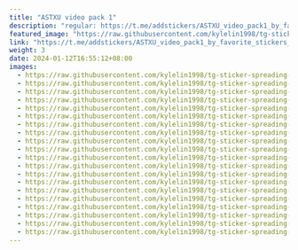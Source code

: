 ```yaml
---
title: "ASTXU video pack 1"
description: "regular: https://t.me/addstickers/ASTXU_video_pack1_by_favorite_stickers_bot"
featured_image: "https://raw.githubusercontent.com/kylelin1998/tg-sticker-spreading-worldwide-images/main/img/b1a008d1-255b-4c23-bd04-f341a3064bf7.jpg"
link: "https://t.me/addstickers/ASTXU_video_pack1_by_favorite_stickers_bot"
weight: 3
date: 2024-01-12T16:55:12+08:00
images:
  - https://raw.githubusercontent.com/kylelin1998/tg-sticker-spreading-worldwide-images/main/img/b1a008d1-255b-4c23-bd04-f341a3064bf7.jpg
  - https://raw.githubusercontent.com/kylelin1998/tg-sticker-spreading-worldwide-images/main/img/45b5e091-b8be-44c8-94f0-3556a81b49f9.jpg
  - https://raw.githubusercontent.com/kylelin1998/tg-sticker-spreading-worldwide-images/main/img/09fef97a-a4df-4f99-a0a5-6a6226b2d5f5.jpg
  - https://raw.githubusercontent.com/kylelin1998/tg-sticker-spreading-worldwide-images/main/img/c03f17c5-249c-4458-b703-dd629599faa5.jpg
  - https://raw.githubusercontent.com/kylelin1998/tg-sticker-spreading-worldwide-images/main/img/6384acc2-9419-499f-8bd7-c2d6f8431510.jpg
  - https://raw.githubusercontent.com/kylelin1998/tg-sticker-spreading-worldwide-images/main/img/83d2ca8a-bfb0-4ddc-83b7-aa86f12f33e9.jpg
  - https://raw.githubusercontent.com/kylelin1998/tg-sticker-spreading-worldwide-images/main/img/47ce41d2-64de-4a04-ab27-f05e55d141a3.jpg
  - https://raw.githubusercontent.com/kylelin1998/tg-sticker-spreading-worldwide-images/main/img/425fbba0-017d-4b66-b7bb-5133df434fc6.jpg
  - https://raw.githubusercontent.com/kylelin1998/tg-sticker-spreading-worldwide-images/main/img/f5e2b571-affe-4c65-bfeb-9ed3b6e31442.jpg
  - https://raw.githubusercontent.com/kylelin1998/tg-sticker-spreading-worldwide-images/main/img/e1387a83-6729-4c1e-9a27-c9e169cca5ab.jpg
  - https://raw.githubusercontent.com/kylelin1998/tg-sticker-spreading-worldwide-images/main/img/5e3b11aa-b075-4633-8427-ed9998640efb.jpg
  - https://raw.githubusercontent.com/kylelin1998/tg-sticker-spreading-worldwide-images/main/img/758045f0-5844-4839-af22-cdd0407e8394.jpg
  - https://raw.githubusercontent.com/kylelin1998/tg-sticker-spreading-worldwide-images/main/img/db933b80-7757-457a-b999-b27655ed54be.jpg
  - https://raw.githubusercontent.com/kylelin1998/tg-sticker-spreading-worldwide-images/main/img/8e584ba2-871c-418e-b89f-5372165021de.jpg
  - https://raw.githubusercontent.com/kylelin1998/tg-sticker-spreading-worldwide-images/main/img/612f96d4-715a-42f1-b968-85e0cc39f2d3.jpg
  - https://raw.githubusercontent.com/kylelin1998/tg-sticker-spreading-worldwide-images/main/img/1773052e-09a5-4a5f-9a12-66b2523a462d.jpg
  - https://raw.githubusercontent.com/kylelin1998/tg-sticker-spreading-worldwide-images/main/img/2c4cc2b3-d300-4b6c-bb80-6edc19e6b74a.jpg
  - https://raw.githubusercontent.com/kylelin1998/tg-sticker-spreading-worldwide-images/main/img/72ff2ede-84cf-4961-940b-7a3705de1f1b.jpg
  - https://raw.githubusercontent.com/kylelin1998/tg-sticker-spreading-worldwide-images/main/img/5bed3ddd-b759-4b43-a07c-e5ae89a7422f.jpg
  - https://raw.githubusercontent.com/kylelin1998/tg-sticker-spreading-worldwide-images/main/img/04f1eefa-cd7d-4536-aae1-bc3c55a86eaa.jpg
---
```

